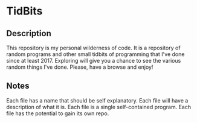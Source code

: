 # TidBits

## Description

This repository is my personal wilderness of code. It is a repository of random programs and other small tidbits of programming that I've done since at least 2017. Exploring will give you a chance to see the various random things I've done.
Please, have a browse and enjoy!

## Notes

Each file has a name that should be self explanatory.
Each file will have a description of what it is.
Each file is a single self-contained program.
Each file has the potential to gain its own repo.
